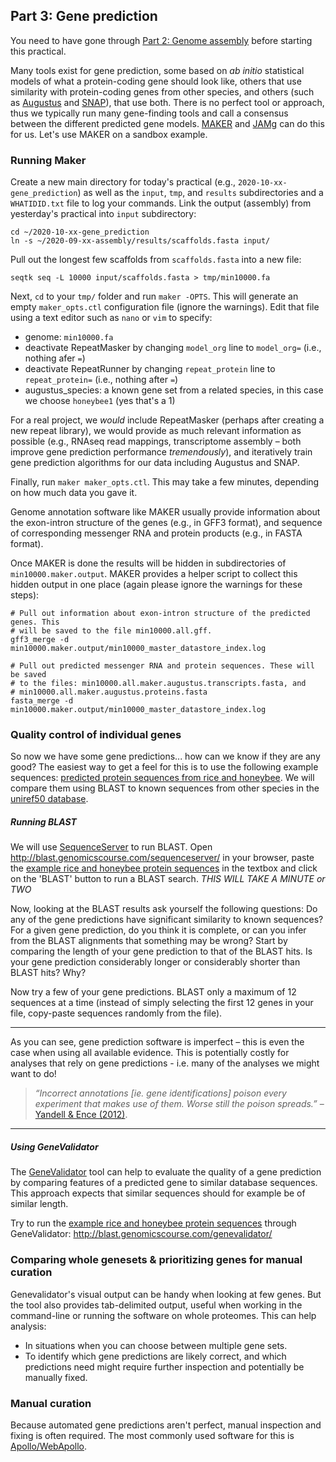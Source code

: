 ## Part 3: Gene prediction

You need to have gone through [Part 2: Genome assembly](assembly) before starting this practical.

Many tools exist for gene prediction, some based on *ab initio* statistical models of what a protein-coding gene should look like, others that use similarity with protein-coding genes from other species, and others (such as [Augustus](http://bioinf.uni-greifswald.de/augustus/) and [SNAP](https://github.com/KorfLab/SNAP)), that use both. There is no perfect tool or approach, thus we typically run many gene-finding tools and call a consensus between the different predicted gene models.  [MAKER](http://www.yandell-lab.org/software/maker.html) and [JAMg](https://github.com/genomecuration/JAMg) can do this for us. Let's use MAKER on a sandbox example.

### Running Maker

Create a new main directory for today's practical (e.g., `2020-10-xx-gene_prediction`) as well as the `input`, `tmp`, and `results` subdirectories and a `WHATIDID.txt` file to log your commands. Link the output (assembly) from yesterday's practical into `input` subdirectory:

```
cd ~/2020-10-xx-gene_prediction
ln -s ~/2020-09-xx-assembly/results/scaffolds.fasta input/
```

Pull out the longest few scaffolds from `scaffolds.fasta` into a new file:

```
seqtk seq -L 10000 input/scaffolds.fasta > tmp/min10000.fa
```

Next, `cd` to your `tmp/` folder and run `maker -OPTS`. This will generate an empty `maker_opts.ctl` configuration file (ignore the warnings). Edit that file using a text editor such as `nano` or `vim` to specify:
  * genome: `min10000.fa`
  * deactivate RepeatMasker by changing `model_org` line to `model_org=` (i.e., nothing afer `=`)
  * deactivate RepeatRunner by changing `repeat_protein` line to `repeat_protein=` (i.e., nothing after `=`)
  * augustus_species: a known gene set from a related species, in this case we choose `honeybee1` (yes that's a 1)


For a real project, we *would* include RepeatMasker (perhaps after creating a new repeat library), we would provide as much relevant information as possible (e.g., RNAseq read mappings, transcriptome assembly – both improve gene prediction performance *tremendously*), and iteratively train gene prediction algorithms for our data including Augustus and SNAP.

Finally, run `maker maker_opts.ctl`. This may take a few minutes, depending on how much data you gave it.

Genome annotation software like MAKER usually provide information about the exon-intron structure of the genes (e.g., in GFF3 format), and sequence of corresponding messenger RNA and protein products (e.g., in FASTA format).

Once MAKER is done the results will be hidden in subdirectories of `min10000.maker.output`. MAKER provides a helper script to collect this hidden output in one place (again please ignore the warnings for these steps):

```
# Pull out information about exon-intron structure of the predicted genes. This
# will be saved to the file min10000.all.gff.
gff3_merge -d min10000.maker.output/min10000_master_datastore_index.log

# Pull out predicted messenger RNA and protein sequences. These will be saved
# to the files: min10000.all.maker.augustus.transcripts.fasta, and
# min10000.all.maker.augustus.proteins.fasta
fasta_merge -d min10000.maker.output/min10000_master_datastore_index.log
```

### Quality control of individual genes

So now we have some gene predictions... how can we know if they are any good? The easiest way to get a feel for this is to use the following example sequences: [predicted protein sequences from rice and honeybee](predictions.fa.txt). We will compare them using BLAST to known sequences from other species in the [uniref50 database](https://www.ncbi.nlm.nih.gov/pmc/articles/PMC4375400/).

##### Running BLAST

We will use [SequenceServer](https://doi.org/10.1093/molbev/msz185) to run BLAST. Open http://blast.genomicscourse.com/sequenceserver/ in your browser, paste the [example rice and honeybee protein sequences](predictions.fa.txt) in the textbox and click on the 'BLAST' button to run a BLAST search. *THIS WILL TAKE A MINUTE or TWO*

Now, looking at the BLAST results ask yourself the following questions: Do any of the gene predictions have significant similarity to known sequences? For a given gene prediction, do you think it is complete, or can you infer from the BLAST alignments that something may be wrong? Start by comparing the length of your gene prediction to that of the BLAST hits. Is your gene prediction considerably longer or considerably shorter than BLAST hits? Why?

Now try a few of your gene predictions. BLAST only a maximum of 12 sequences at a time (instead of simply selecting the first 12 genes in your file, copy-paste sequences randomly from the file).

---

As you can see, gene prediction software is imperfect – this is even the case when using all available evidence. This is potentially costly for analyses that rely on gene predictions - i.e. many of the analyses we might want to do!

> *“Incorrect annotations [ie. gene identifications] poison every experiment that makes use of them. Worse still the poison spreads.”* – [Yandell & Ence (2012)](http://www.ncbi.nlm.nih.gov/pubmed/22510764).

---

##### Using GeneValidator

The [GeneValidator](http://bioinformatics.oxfordjournals.org/content/32/10/1559.long) tool can help to evaluate the quality of a gene prediction by comparing features of a predicted gene to similar database sequences. This approach expects that similar sequences should for example be of similar length.

Try to run the [example rice and honeybee protein sequences](predictions.fa.txt) through GeneValidator: http://blast.genomicscourse.com/genevalidator/


### Comparing whole genesets & prioritizing genes for manual curation

Genevalidator's visual output can be handy when looking at few genes. But the tool also provides tab-delimited output, useful when working in the command-line or running the software on whole proteomes. This can help analysis:
  * In situations when you can choose between multiple gene sets.
  * To identify which gene predictions are likely correct, and which predictions need might require further inspection and potentially be manually fixed.

### Manual curation

Because automated gene predictions aren't perfect, manual inspection and fixing is often required. The most commonly used software for this is [Apollo/WebApollo](http://genomearchitect.org/).

